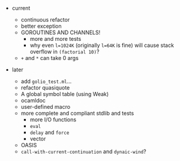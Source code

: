 * current
    * continuous refactor
    * better exception
    * GOROUTINES AND CHANNELS!
        * more and more tests
        * why even `l=1024K` (originally `l=64K` is fine) will cause stack overflow in `(factorial 10)`?
    * `+` and `*` can take 0 args

* later
    * add `golio_test.ml`...
    * refactor quasiquote
    * A global symbol table (using Weak)
    * ocamldoc
    * user-defined macro
    * more complete and compliant stdlib and tests
        * more I/O functions
        * `eval`
        * `delay` and `force`
        * vector
    * OASIS
    * `call-with-current-continuation` and `dynaic-wind`?
